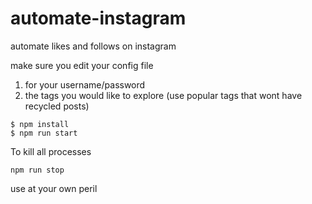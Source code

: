 # automate-instagram
automate likes and follows on instagram

make sure you edit your config file

1. for your username/password
2. the tags you would like to explore (use popular tags that wont have recycled posts)

```
$ npm install
$ npm run start
```

To kill all processes
```
npm run stop
```

use at your own peril
